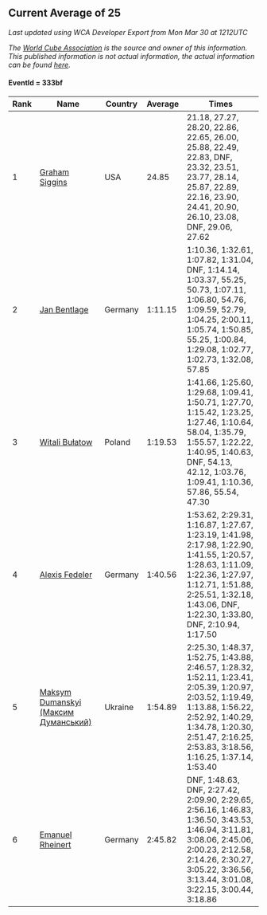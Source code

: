 ## Current Average of 25

*Last updated using WCA Developer Export from Mon Mar 30 at 1212UTC*

*The [World Cube Association](https://www.worldcubeassociation.org) is the source and owner of this information. This published information is not actual information, the actual information can be found [here](https://www.worldcubeassociation.org/results).*

#### EventId = 333bf

|Rank|Name|Country|Average|Times|  
|--|--|--|--|--|  
|1|[Graham Siggins](https://www.worldcubeassociation.org/persons/2016SIGG01)|USA|24.85|21.18, 27.27, 28.20, 22.86, 22.65, 26.00, 25.88, 22.49, 22.83, DNF, 23.32, 23.51, 23.77, 28.14, 25.87, 22.89, 22.16, 23.90, 24.41, 20.90, 26.10, 23.08, DNF, 29.06, 27.62|  
|2|[Jan Bentlage](https://www.worldcubeassociation.org/persons/2010BENT01)|Germany|1:11.15|1:10.36, 1:32.61, 1:07.82, 1:31.04, DNF, 1:14.14, 1:03.37, 55.25, 50.73, 1:07.11, 1:06.80, 54.76, 1:09.59, 52.79, 1:04.25, 2:00.11, 1:05.74, 1:50.85, 55.25, 1:00.84, 1:29.08, 1:02.77, 1:02.73, 1:32.08, 57.85|  
|3|[Witali Bułatow](https://www.worldcubeassociation.org/persons/2015BUAT01)|Poland|1:19.53|1:41.66, 1:25.60, 1:29.68, 1:09.41, 1:50.71, 1:27.70, 1:15.42, 1:23.25, 1:27.46, 1:10.64, 58.04, 1:35.79, 1:55.57, 1:22.22, 1:40.95, 1:40.63, DNF, 54.13, 42.12, 1:03.76, 1:09.41, 1:10.36, 57.86, 55.54, 47.30|  
|4|[Alexis Fedeler](https://www.worldcubeassociation.org/persons/2015FEDE01)|Germany|1:40.56|1:53.62, 2:29.31, 1:16.87, 1:27.67, 1:23.19, 1:41.98, 2:17.98, 1:22.90, 1:41.55, 1:20.57, 1:28.63, 1:11.09, 1:22.36, 1:27.97, 1:12.71, 1:51.88, 2:25.51, 1:32.18, 1:43.06, DNF, 1:22.30, 1:33.80, DNF, 2:10.94, 1:17.50|  
|5|[Maksym Dumanskyi (Максим Думанський)](https://www.worldcubeassociation.org/persons/2016DUMA01)|Ukraine|1:54.89|2:25.30, 1:48.37, 1:52.75, 1:43.88, 2:46.57, 1:28.32, 1:52.11, 1:23.41, 2:05.39, 1:20.97, 2:03.52, 1:19.49, 1:13.88, 1:56.22, 2:52.92, 1:40.29, 1:34.78, 1:20.30, 2:51.47, 2:16.25, 2:53.83, 3:18.56, 1:16.25, 1:37.14, 1:53.40|  
|6|[Emanuel Rheinert](https://www.worldcubeassociation.org/persons/2011RHEI01)|Germany|2:45.82|DNF, 1:48.63, DNF, 2:27.42, 2:09.90, 2:29.65, 2:56.16, 1:46.83, 1:36.50, 3:43.53, 1:46.94, 3:11.81, 3:08.06, 2:45.06, 2:00.23, 2:12.58, 2:14.26, 2:30.27, 3:05.22, 3:36.56, 3:13.44, 3:01.08, 3:22.15, 3:00.44, 3:18.86|  
